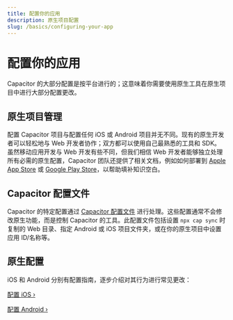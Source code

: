 ```yaml
---
title: 配置你的应用
description: 原生项目配置
slug: /basics/configuring-your-app
---
```


# 配置你的应用

Capacitor 的大部分配置是按平台进行的；这意味着你需要使用原生工具在原生项目中进行大部分配置更改。

## 原生项目管理

配置 Capacitor 项目与配置任何 iOS 或 Android 项目并无不同。现有的原生开发者可以轻松地与 Web 开发者协作；双方都可以使用自己最熟悉的工具和 SDK。虽然移动应用开发与 Web 开发有些不同，但我们相信 Web 开发者能够独立处理所有必需的原生配置，Capacitor 团队还提供了相关文档，例如如何部署到 [Apple App Store](/main/ios/deploying-to-app-store.md) 或 [Google Play Store](/main/android/deploying-to-google-play.md)，以帮助填补知识空白。

## Capacitor 配置文件

Capacitor 的特定配置通过 [Capacitor 配置文件](/main/reference/config.md) 进行处理。这些配置通常不会修改原生功能，而是控制 Capacitor 的工具。此配置文件包括设置 `npx cap sync` 时复制的 Web 目录、指定 Android 或 iOS 项目文件夹，或在你的原生项目中设置应用 ID/名称等。

## 原生配置

iOS 和 Android 分别有配置指南，逐步介绍对其行为进行常见更改：

[配置 iOS &#8250;](/main/ios/configuration.md)

[配置 Android &#8250;](/main/android/configuration.md)
